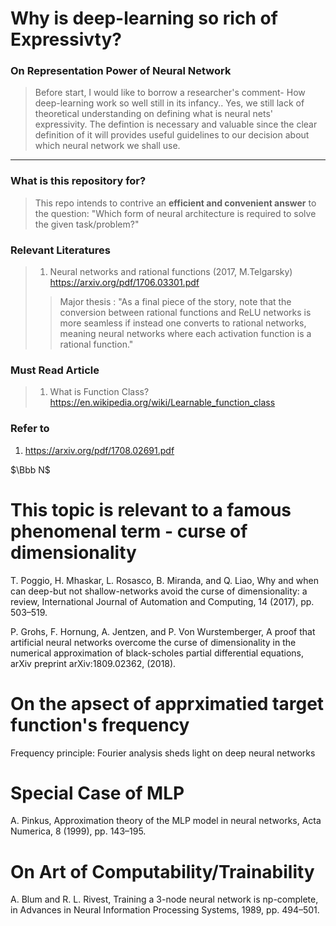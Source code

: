 
# Why is deep-learning so rich of Expressivty?

### On Representation Power of Neural Network
> Before start, I would like to borrow a researcher's comment- How deep-learning work so well still in its infancy.. Yes, we still lack of theoretical understanding on defining what is neural nets' expressivity. The defintion is necessary and valuable since the clear definition of it will provides useful guidelines to our decision about which neural network we shall use.
----

### What is this repository for?
> This repo intends to contrive an **efficient and convenient answer** to the question: "Which form of neural architecture is required to solve the given task/problem?"  

### Relevant Literatures

> 1. Neural networks and rational functions (2017, M.Telgarsky) https://arxiv.org/pdf/1706.03301.pdf <br/>
>> Major thesis :  "As a final piece of the story, note that the conversion between rational functions and ReLU networks is more seamless if instead one converts to rational networks, meaning neural networks where each activation function is a rational
function."


### Must Read Article 
> 1. What is Function Class?
https://en.wikipedia.org/wiki/Learnable_function_class


### Refer to
1. https://arxiv.org/pdf/1708.02691.pdf


$\Bbb N$

# This topic is relevant to a famous phenomenal term - curse of dimensionality

T. Poggio, H. Mhaskar, L. Rosasco, B. Miranda, and Q. Liao, Why and when can deep-but
not shallow-networks avoid the curse of dimensionality: a review, International Journal of
Automation and Computing, 14 (2017), pp. 503–519.

P. Grohs, F. Hornung, A. Jentzen, and P. Von Wurstemberger, A proof that artificial
neural networks overcome the curse of dimensionality in the numerical approximation of
black-scholes partial differential equations, arXiv preprint arXiv:1809.02362, (2018).


# On the apsect of apprximatied target function's frequency 
Frequency principle: Fourier analysis sheds light on deep neural networks

# Special Case of MLP
A. Pinkus, Approximation theory of the MLP model in neural networks, Acta Numerica, 8
(1999), pp. 143–195.

# On Art of Computability/Trainability 
A. Blum and R. L. Rivest, Training a 3-node neural network is np-complete, in Advances in
Neural Information Processing Systems, 1989, pp. 494–501.
